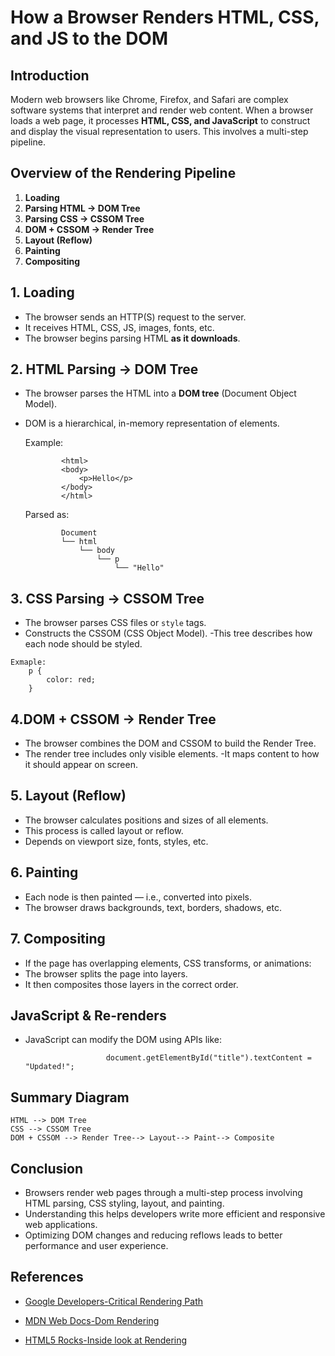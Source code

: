 # How a Browser Renders HTML, CSS, and JS to the DOM

##  Introduction

Modern web browsers like Chrome, Firefox, and Safari are complex software systems that interpret and render web content. When a browser loads a web page, it processes **HTML, CSS, and JavaScript** to construct and display the visual representation to users. This involves a multi-step pipeline.


##  Overview of the Rendering Pipeline

1. **Loading**
2. **Parsing HTML → DOM Tree**
3. **Parsing CSS → CSSOM Tree**
4. **DOM + CSSOM → Render Tree**
5. **Layout (Reflow)**
6. **Painting**
7. **Compositing**

## 1. Loading

* The browser sends an HTTP(S) request to the server.
* It receives HTML, CSS, JS, images, fonts, etc.
* The browser begins parsing HTML **as it downloads**.

## 2. HTML Parsing → DOM Tree

*  The browser parses the HTML into a **DOM tree** (Document Object Model).
  * DOM is a hierarchical, in-memory representation of elements.
     
    Example:    

                <html>
                <body>
                    <p>Hello</p>
                </body>
                </html>

    Parsed as:

                Document
                └── html
                    └── body
                        └── p
                            └── "Hello"


## 3. CSS Parsing → CSSOM Tree  
   - The browser parses CSS files or `style` tags.
   - Constructs the CSSOM (CSS Object Model).
   -This tree describes how each node should be styled.
    
    Exmaple:
        p {
            color: red;
        }


## 4.DOM + CSSOM → Render Tree

*  The browser combines the DOM and CSSOM to build the Render Tree.
*  The render tree includes only visible elements.
    -It maps content to how it should appear on screen.

## 5. Layout (Reflow)

* The browser calculates positions and sizes of all elements.
* This process is called layout or reflow.
* Depends on viewport size, fonts, styles, etc.

## 6. Painting

* Each node is then painted — i.e., converted into pixels.
* The browser draws backgrounds, text, borders, shadows, etc.

## 7. Compositing

* If the page has overlapping elements, CSS transforms, or animations:
* The browser splits the page into layers.
* It then composites those layers in the correct order.

## JavaScript & Re-renders
* JavaScript can modify the DOM using APIs like:

                        document.getElementById("title").textContent = "Updated!";




## Summary Diagram

    HTML --> DOM Tree
    CSS --> CSSOM Tree
    DOM + CSSOM --> Render Tree--> Layout--> Paint--> Composite


## Conclusion
* Browsers render web pages through a multi-step process involving HTML parsing, CSS styling, layout, and painting.
* Understanding this helps developers write more efficient and responsive web applications.
* Optimizing DOM changes and reducing reflows leads to better performance and user experience.

## References

* [Google Developers-Critical Rendering Path](https://developer.chrome.com/docs/devtools/)
    
* [MDN Web Docs-Dom Rendering](https://developer.mozilla.org/en-US/docs/Web/API/Document_Object_Model)

* [HTML5 Rocks-Inside look at Rendering](https://web.dev/articles/howbrowserswork)




